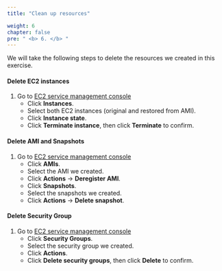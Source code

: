 ```yaml
---
title: "Clean up resources"

weight: 6
chapter: false
pre: " <b> 6. </b> "
---
```


We will take the following steps to delete the resources we created in this exercise.

#### Delete EC2 instances

1. Go to [EC2 service management console](https://console.aws.amazon.com/ec2/v2/home)
   - Click **Instances**.
   - Select both EC2 instances (original and restored from AMI).
   - Click **Instance state**.
   - Click **Terminate instance**, then click **Terminate** to confirm.

#### Delete AMI and Snapshots

1. Go to [EC2 service management console](https://console.aws.amazon.com/ec2/v2/home)
   - Click **AMIs**.
   - Select the AMI we created.
   - Click **Actions** → **Deregister AMI**.
   - Click **Snapshots**.
   - Select the snapshots we created.
   - Click **Actions** → **Delete snapshot**.

#### Delete Security Group

1. Go to [EC2 service management console](https://console.aws.amazon.com/ec2/v2/home)
   - Click **Security Groups**.
   - Select the security group we created.
   - Click **Actions**.
   - Click **Delete security groups**, then click **Delete** to confirm.